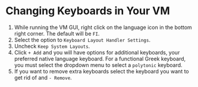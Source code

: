 # Changing Keyboards in Your VM #

1. While running the VM GUI, right click on the language icon in the bottom right corner. The default will be `FI`.
2. Select the option to `Keyboard Layout Handler Settings`.
3. Uncheck `Keep System Layouts`.
4. Click `+ Add` and you will have options for additional keyboards, your preferred native language keyboard. For a functional Greek keyboard, you must select the dropdown menu to select a `polytonic` keyboard.
5. If you want to remove extra keyboards select the keyboard you want to get rid of and `- Remove`.
